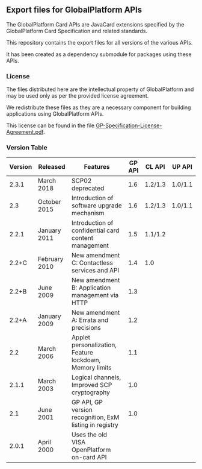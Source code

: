 ## Export files for GlobalPlatform APIs

The GlobalPlatform Card APIs are JavaCard extensions specified by the GlobalPlatform Card Specification and related standards.

This repository contains the export files for all versions of the various APIs.

It has been created as a dependency submodule for packages using these APIs.

### License

The files distributed here are the intellectual property of GlobalPlatform and may be used only as per the provided license agreement.

We redistribute these files as they are a necessary component for building applications using GlobalPlatform APIs.

This license can be found in the file [GP-Specification-License-Agreement.pdf](GP-Specification-License-Agreement.pdf).

### Version Table

| Version | Released      | Features                                                 | GP API | CL API  | UP API  |
| ------- | ------------- | -------------------------------------------------------- | ------ | ------- | ------- |
| 2.3.1   | March 2018    | SCP02 deprecated                                         | 1.6    | 1.2/1.3 | 1.0/1.1 |
| 2.3     | October 2015  | Introduction of software upgrade mechanism               | 1.6    | 1.2/1.3 | 1.0/1.1 |
| 2.2.1   | January 2011  | Introduction of confidential card content management     | 1.5    | 1.1/1.2 |         |
| 2.2+C   | February 2010 | New amendment C: Contactless services and API            | 1.4    | 1.0     |         |
| 2.2+B   | June 2009     | New amendment B: Application management via HTTP         | 1.3    |         |         |
| 2.2+A   | January 2009  | New amendment A: Errata and precisions                   | 1.2    |         |         |
| 2.2     | March 2006    | Applet personalization, Feature lockdown, Memory limits  | 1.1    |         |         |
| 2.1.1   | March 2003    | Logical channels, Improved SCP cryptography              | 1.0    |         |         |
| 2.1     | June 2001     | GP API, GP version recognition, ExM listing in registry  | 1.0    |         |         |
| 2.0.1   | April 2000    | Uses the old VISA OpenPlatform on-card API               |        |         |         |

